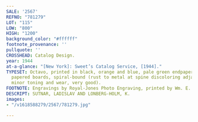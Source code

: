 ```yaml
---
SALE: '2567'
REFNO: "781279"
LOT: "115"
LOW: "800"
HIGH: "1200"
background_color: "#ffffff"
footnote_provenance: ''
pullquote: ''
CROSSHEAD: Catalog Design.
year: 1944
at-a-glance: "[New York]: Sweet’s Catalog Service, [1944]."
TYPESET: Octavo, printed in black, orange and blue, pale green endpapers, publisher's
  papered boards, spiral-bound (rust to metal at spine discoloring adjacent pages,
  minor toning and wear, very good).
FOOTNOTE: Engravings by Royal-Jones Photo Engraving, printed by Wm. E. Rudge’s Sons.
DESCRIPT: SUTNAR, LADISLAV AND LONBERG-HOLM, K.
images:
- "/v1618588279/2567/781279.jpg"

---
```

